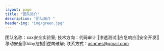 ```yaml
---
layout: page
title: "团队简介"
description: "团队简介 " 
header-img: "img/green.jpg"
---
```


团队名称：xxx安全实验室;
技术方向：代码审计||渗透测试||应急响应||安全开发||移动安全||0day挖掘||逆向破解;
联系方式：xsnmes@gmail.com






